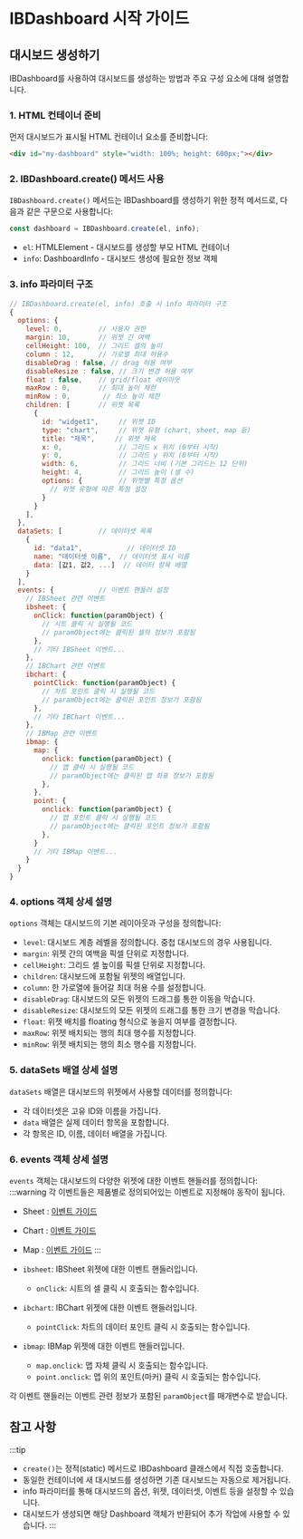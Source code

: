 # IBDashboard 시작 가이드

## 대시보드 생성하기

IBDashboard를 사용하여 대시보드를 생성하는 방법과 주요 구성 요소에 대해 설명합니다.

### 1. HTML 컨테이너 준비

먼저 대시보드가 표시될 HTML 컨테이너 요소를 준비합니다:

```html
<div id="my-dashboard" style="width: 100%; height: 600px;"></div>
```

### 2. IBDashboard.create() 메서드 사용 

`IBDashboard.create()` 메서드는 IBDashboard를 생성하기 위한 정적 메서드로, 다음과 같은 구문으로 사용합니다:

```javascript
const dashboard = IBDashboard.create(el, info);
```

- `el`: HTMLElement - 대시보드를 생성할 부모 HTML 컨테이너
- `info`: DashboardInfo - 대시보드 생성에 필요한 정보 객체

### 3. info 파라미터 구조

```javascript
// IBDashboard.create(el, info) 호출 시 info 파라미터 구조
{
  options: {
    level: 0,         // 사용자 권한
    margin: 10,       // 위젯 간 여백
    cellHeight: 100,  // 그리드 셀의 높이
    column : 12,      // 가로열 최대 허용수
    disableDrag : false, // drag 허용 여부
    disableResize : false, // 크기 변경 허용 여부
    float : false,    // grid/float 레이아웃
    maxRow : 0,       // 최대 높이 제한
    minRow : 0,        // 최소 높이 제한
    children: [       // 위젯 목록 
      {
        id: "widget1",     // 위젯 ID
        type: "chart",     // 위젯 유형 (chart, sheet, map 등)
        title: "제목",     // 위젯 제목
        x: 0,              // 그리드 x 위치 (0부터 시작)
        y: 0,              // 그리드 y 위치 (0부터 시작)
        width: 6,          // 그리드 너비 (기본 그리드는 12 단위)
        height: 4,         // 그리드 높이 (셀 수)
        options: {         // 위젯별 특정 옵션
          // 위젯 유형에 따른 특정 설정
        }
      }
    ],
  },
  dataSets: [         // 데이터셋 목록
    {
      id: "data1",           // 데이터셋 ID
      name: "데이터셋 이름",  // 데이터셋 표시 이름
      data: [값1, 값2, ...]  // 데이터 항목 배열
    }
  ],
  events: {           // 이벤트 핸들러 설정
    // IBSheet 관련 이벤트
    ibsheet: {
      onClick: function(paramObject) {
        // 시트 클릭 시 실행될 코드
        // paramObject에는 클릭된 셀의 정보가 포함됨
      },
      // 기타 IBSheet 이벤트...
    },
    // IBChart 관련 이벤트
    ibchart: {
      pointClick: function(paramObject) {
        // 차트 포인트 클릭 시 실행될 코드
        // paramObject에는 클릭된 포인트 정보가 포함됨
      },
      // 기타 IBChart 이벤트...
    },
    // IBMap 관련 이벤트
    ibmap: {
      map: {
        onclick: function(paramObject) {
          // 맵 클릭 시 실행될 코드
          // paramObject에는 클릭된 맵 좌표 정보가 포함됨
        },
      },
      point: {
        onclick: function(paramObject) {
          // 맵 포인트 클릭 시 실행될 코드
          // paramObject에는 클릭된 포인트 정보가 포함됨
        },
      }
      // 기타 IBMap 이벤트...
    }
  }
}
```

### 4. options 객체 상세 설명

`options` 객체는 대시보드의 기본 레이아웃과 구성을 정의합니다:

- `level`: 대시보드 계층 레벨을 정의합니다. 중첩 대시보드의 경우 사용됩니다.
- `margin`: 위젯 간의 여백을 픽셀 단위로 지정합니다.
- `cellHeight`: 그리드 셀 높이를 픽셀 단위로 지정합니다.
- `children`: 대시보드에 포함될 위젯의 배열입니다.
- `column`: 한 가로열에 들어갈 최대 허용 수를 설정합니다.
- `disableDrag`: 대시보드의 모든 위젯의 드래그를 통한 이동을 막습니다.
- `disableResize`: 대시보드의 모든 위젯의 드래그를 통한 크기 변경을 막습니다.
- `float`: 위젯 배치를 floating 형식으로 놓을지 여부를 결정합니다.
- `maxRow`: 위젯 배치되는 행의 최대 행수를 지정합니다.
- `minRow`: 위젯 배치되는 행의 최소 행수를 지정합니다.

### 5. dataSets 배열 상세 설명

`dataSets` 배열은 대시보드의 위젯에서 사용할 데이터를 정의합니다:

- 각 데이터셋은 고유 ID와 이름을 가집니다.
- `data` 배열은 실제 데이터 항목을 포함합니다.
- 각 항목은 ID, 이름, 데이터 배열을 가집니다.


### 6. events 객체 상세 설명

`events` 객체는 대시보드의 다양한 위젯에 대한 이벤트 핸들러를 정의합니다:
:::warning
각 이벤트들은 제품별로 정의되어있는 이벤트로 지정해야 동작이 됩니다.
- Sheet : [이벤트 가이드](https://docs.ibsheet.com/ibsheet/v8/manual/#docs/events/event)
- Chart : [이벤트 가이드](https://docs.ibsheet.com/ibchart/v1/manual/#docs/event/event)
- Map : [이벤트 가이드](https://docs.ibsheet.com/ibmap/v1/manual/#docs/events/map/onclick)
:::

- `ibsheet`: IBSheet 위젯에 대한 이벤트 핸들러입니다.
  - `onClick`: 시트의 셀 클릭 시 호출되는 함수입니다.
  
- `ibchart`: IBChart 위젯에 대한 이벤트 핸들러입니다.
  - `pointClick`: 차트의 데이터 포인트 클릭 시 호출되는 함수입니다.
  
- `ibmap`: IBMap 위젯에 대한 이벤트 핸들러입니다.
  - `map.onclick`: 맵 자체 클릭 시 호출되는 함수입니다.
  - `point.onclick`: 맵 위의 포인트(마커) 클릭 시 호출되는 함수입니다.

각 이벤트 핸들러는 이벤트 관련 정보가 포함된 `paramObject`를 매개변수로 받습니다.


## 참고 사항

:::tip
- `create()`는 정적(static) 메서드로 IBDashboard 클래스에서 직접 호출합니다.
- 동일한 컨테이너에 새 대시보드를 생성하면 기존 대시보드는 자동으로 제거됩니다.
- info 파라미터를 통해 대시보드의 옵션, 위젯, 데이터셋, 이벤트 등을 설정할 수 있습니다.
- 대시보드가 생성되면 해당 Dashboard 객체가 반환되어 추가 작업에 사용할 수 있습니다.
:::